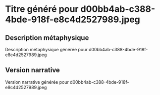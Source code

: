 # Titre généré pour d00bb4ab-c388-4bde-918f-e8c4d2527989.jpeg

## Description métaphysique
Description métaphysique générée pour d00bb4ab-c388-4bde-918f-e8c4d2527989.jpeg

## Version narrative
Version narrative générée pour d00bb4ab-c388-4bde-918f-e8c4d2527989.jpeg
